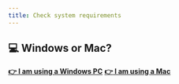 ```yaml
---
title: Check system requirements
---
```


## :computer: Windows or Mac?

__[:point_right: I am using a Windows PC](../c1e2/c1e2.md)__
__[:point_right: I am using a Mac](../c1e2/c1e2mac.md)__

